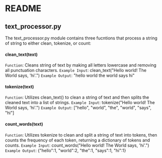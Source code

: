 # README

## text_processor.py
The text_processor.py module contains three fucntions that process a string of string to either clean, tokenize, or count:

#### clean_text(text)
`Function`: Cleans string of text by making all letters lowercase and removing all punctuation characters.
`Example Input`: clean_text("Hello world! The World says, 'hi'.")
`Example Output`: "hello world the world says hi"

#### tokenize(text)
`Function`: Utilizes clean_text() to clean a string of text and then splits the cleaned text into a list of strings.
`Example Input`: tokenize("Hello world! The World says, 'hi'.")
`Example Output`: ["hello", "world", "the", "world", "says", "hi"]

#### count_words(text)
`Function`: Utilizes tokenize to clean and split a string of text into tokens, then counts the frequency of each token, returning a dictionary of tokens and counts.
`Example Input`: count_words("Hello world! The World says, 'hi'.")
`Example Output`: {"hello":1, "world":2, "the":1, "says":1, "hi":1}
